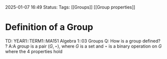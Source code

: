 2025-01-07 16:49
Status: 
Tags: [[Groups]] [[Group properties]]
# Definition of a Group

TD: YEAR1::TERM1::MA151 Algebra 1::03 Groups
Q: How is a group defined?
?
A:A _group_ is a pair $(G,\star)$, where $G$ is a set and $\star$ is a binary operation on $G$ where the 4 properties hold
<!--ID: 1736269312668-->
